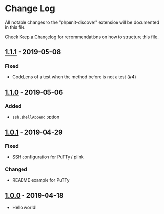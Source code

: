 # Change Log

All notable changes to the "phpunit-discover" extension will be documented in this file.

Check [Keep a Changelog](http://keepachangelog.com/) for recommendations on how to structure this file.

## [1.1.1] - 2019-05-08
### Fixed
- CodeLens of a test when the method before is not a test (#4)

## [1.1.0] - 2019-05-06
### Added
- `ssh.shellAppend` option

## [1.0.1] - 2019-04-29
### Fixed
- SSH configuration for PuTTy / plink

### Changed
- README example for PuTTy

## [1.0.0] - 2019-04-18
- Hello world!


[1.1.1]: https://github.com/danilopolani/vscode-yet-another-phpunit/compare/v1.1.0...v1.1.1
[1.1.0]: https://github.com/danilopolani/vscode-yet-another-phpunit/compare/v1.0.1...v1.1.0
[1.0.1]: https://github.com/danilopolani/vscode-yet-another-phpunit/compare/v1.0.0...v1.0.1
[1.0.0]: https://github.com/danilopolani/vscode-yet-another-phpunit/releases/tag/v1.0.0